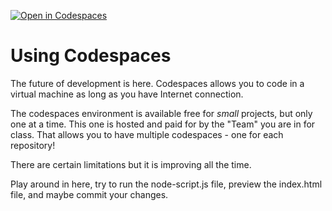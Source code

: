 [![Open in Codespaces](https://classroom.github.com/assets/launch-codespace-7f7980b617ed060a017424585567c406b6ee15c891e84e1186181d67ecf80aa0.svg)](https://classroom.github.com/open-in-codespaces?assignment_repo_id=15141968)
# Using Codespaces
The future of development is here. Codespaces allows you to code in a virtual machine as long as you have Internet connection.

The codespaces environment is available free for _small_ projects, but only one at a time. This one is hosted and paid for by the "Team" you are in for class. That allows you to have multiple codespaces - one for each repository!

There are certain limitations but it is improving all the time.

Play around in here, try to run the node-script.js file, preview the index.html file, and maybe commit your changes.
